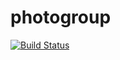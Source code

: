 # photogroup

[![Build Status](https://travis-ci.org/yanbasic126/photogroup.svg?branch=master)](https://travis-ci.org/yanbasic126/photogroup)
